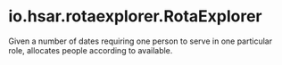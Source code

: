 # io.hsar.rotaexplorer.RotaExplorer
Given a number of dates requiring one person to serve in one particular role, allocates people according to available.
